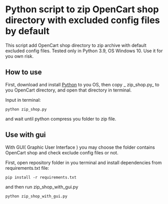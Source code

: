# Python script to zip OpenCart shop directory with excluded config files by default

This script add OpenCart shop directory to zip archive with default excluded config files. Tested only in
Python 3.9, OS Windows 10. Use it for you own risk.

## How to use

First, download and install [Python](https://www.python.org/downloads/) to you OS, then copy _
zip_shop.py_ to you OpenCart directory, and open that directory in terminal.

Input in terminal:

`python zip_shop.py`

and wait until python compress you folder to zip file.

## Use with gui

With GUI( Graphic User Interface ) you may choose the folder contains OpenCart shop and check exclude
config files or not.

First, open repository folder in you terminal and install dependencies from requirements.txt file:

`pip install -r requirements.txt`

and then run zip_shop_with_gui.py

`python zip_shop_with_gui.py`
